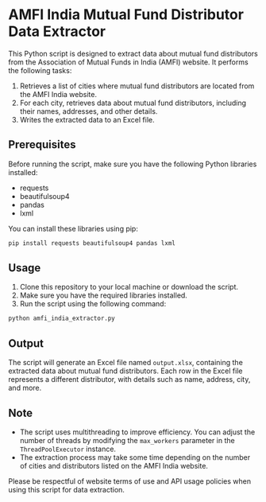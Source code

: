 # AMFI India Mutual Fund Distributor Data Extractor

This Python script is designed to extract data about mutual fund distributors from the Association of Mutual Funds in India (AMFI) website. It performs the following tasks:

1. Retrieves a list of cities where mutual fund distributors are located from the AMFI India website.
2. For each city, retrieves data about mutual fund distributors, including their names, addresses, and other details.
3. Writes the extracted data to an Excel file.

## Prerequisites

Before running the script, make sure you have the following Python libraries installed:

- requests
- beautifulsoup4
- pandas
- lxml

You can install these libraries using pip:

```bash
pip install requests beautifulsoup4 pandas lxml
```

## Usage

1. Clone this repository to your local machine or download the script.
2. Make sure you have the required libraries installed.
3. Run the script using the following command:

```bash
python amfi_india_extractor.py
```

## Output

The script will generate an Excel file named `output.xlsx`, containing the extracted data about mutual fund distributors. Each row in the Excel file represents a different distributor, with details such as name, address, city, and more.

## Note

- The script uses multithreading to improve efficiency. You can adjust the number of threads by modifying the `max_workers` parameter in the `ThreadPoolExecutor` instance.
- The extraction process may take some time depending on the number of cities and distributors listed on the AMFI India website.

Please be respectful of website terms of use and API usage policies when using this script for data extraction.
